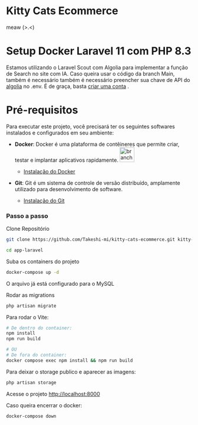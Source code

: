# Kitty Cats Ecommerce
meaw (>.<)

# Setup Docker Laravel 11 com PHP 8.3

Estamos utilizando o Laravel Scout com Algolia para implementar a função de Search no site com IA.
Caso queira usar o código da branch Main, também é necessário também é necessário preencher sua chave de API do [algolia](https://www.algolia.com/pt-br/) no .env. É de graça, basta [criar uma conta](https://www.algolia.com/pt-br/) .

# Pré-requisitos

Para executar este projeto, você precisará ter os seguintes softwares instalados e configurados em seu ambiente:

- **Docker**: Docker é uma plataforma de contêineres que permite criar, testar e implantar aplicativos rapidamente.  <img src="https://github.com/user-attachments/assets/e6d27697-bdd4-4534-9310-31e6f5e39ca7" alt="branches" height="40" width="40"/>
  - [Instalação do Docker](https://docs.docker.com/get-docker/) 

- **Git**: Git é um sistema de controle de versão distribuído, amplamente utilizado para desenvolvimento de software.
  - [Instalação do Git](https://git-scm.com/book/en/v2/Getting-Started-Installing-Git)



### Passo a passo
Clone Repositório
```sh
git clone https://github.com/Takeshi-mi/kitty-cats-ecommerce.git kitty-cats
```
```sh
cd app-laravel
```

Suba os containers do projeto
```sh
docker-compose up -d
```

O arquivo já está configurado para o MySQL

Rodar as migrations
```sh
php artisan migrate
```

Para rodar o Vite:
```sh
# De dentro do container:
npm install
npm run build

# OU
# De fora do container:
docker compose exec npm install && npm run build
```
Para deixar o storage publico e aparecer as imagens:
```sh
php artisan storage
```
Acesse o projeto
[http://localhost:8000](http://localhost:8000)

Caso queira encerrar o docker:
```sh
docker-compose down
```
